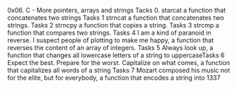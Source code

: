 0x06. C - More pointers, arrays and strings
Tacks 0. starcat a function that concatenates two strings
Tasks 1 strncat a function that concatenates two strings.
Tasks 2 strncpy a function that copies a string.
Tasks 3 strcmp a function that compares two strings.
Tasks 4 I am a kind of paranoid in reverse. I suspect people of plotting to make me happy,  a function that reverses the content of an array of integers.
Tasks 5 Always look up, a function that changes all lowercase letters of a string to uppercaseTasks 6 Expect the best. Prepare for the worst. Capitalize on what comes, a function that capitalizes all words of a string
Tasks 7 Mozart composed his music not for the elite, but for everybody,  a function that encodes a string into 1337
